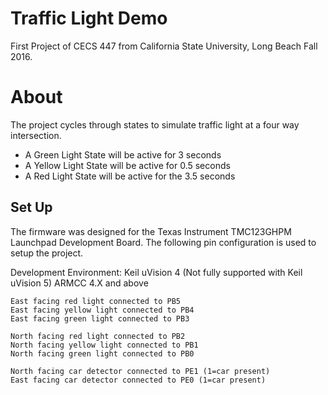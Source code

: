 # Traffic Light Demo

First Project of CECS 447 from California State University, Long Beach Fall 2016.

# About

The project cycles through states to simulate traffic light at a four way intersection. 

 * A Green Light State will be active for 3 seconds
 * A Yellow Light State will be active for 0.5 seconds
 * A Red Light State will be active for the 3.5 seconds

## Set Up

The firmware was designed for the Texas Instrument TMC123GHPM Launchpad Development Board. The following pin configuration is used to setup the project.

Development Environment:
   Keil uVision 4 (Not fully supported with Keil uVision 5)
   ARMCC 4.X and above

```
East facing red light connected to PB5											
East facing yellow light connected to PB4										
East facing green light connected to PB3										

North facing red light connected to PB2											
North facing yellow light connected to PB1										
North facing green light connected to PB0										
																																
North facing car detector connected to PE1 (1=car present)		
East facing car detector connected to PE0 (1=car present)		
```